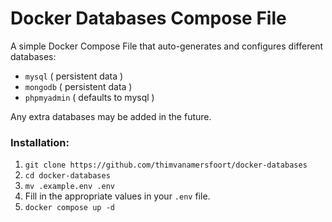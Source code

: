 # Docker Databases Compose File

A simple Docker Compose File that auto-generates and configures different databases:

- `mysql` ( persistent data )
- `mongodb` ( persistent data )
- `phpmyadmin` ( defaults to mysql )

Any extra databases may be added in the future.

### Installation:
1. `git clone https://github.com/thimvanamersfoort/docker-databases`
2. `cd docker-databases`
3. `mv .example.env .env`
4. Fill in the appropriate values in your `.env` file.
5. `docker compose up -d`